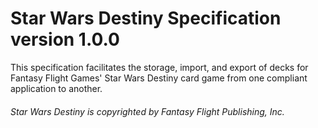 # Star Wars Destiny Specification version 1.0.0

This specification facilitates the storage, import, and export of decks for Fantasy Flight Games' Star Wars Destiny card game from one compliant application to another.




###### Star Wars Destiny is copyrighted by Fantasy Flight Publishing, Inc. 

